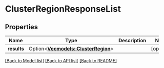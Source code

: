 # ClusterRegionResponseList

## Properties

Name | Type | Description | Notes
------------ | ------------- | ------------- | -------------
**results** | Option<[**Vec<models::ClusterRegion>**](ClusterRegion.md)> |  | [optional]

[[Back to Model list]](../README.md#documentation-for-models) [[Back to API list]](../README.md#documentation-for-api-endpoints) [[Back to README]](../README.md)



